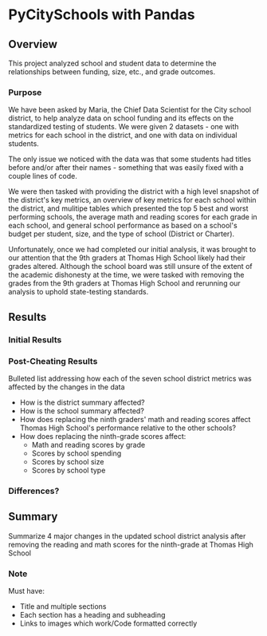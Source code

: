 # PyCitySchools with Pandas

## Overview
This project analyzed school and student data to determine the relationships between funding, size, etc., and grade outcomes.

### Purpose

We have been asked by Maria, the Chief Data Scientist for the City school district, to help analyze data on school funding and its effects on the standardized testing of students. We were given 2 datasets - one with metrics for each school in the district, and one with data on individual students. 

The only issue we noticed with the data was that some students had titles before and/or after their names - something that was easily fixed with a couple lines of code.

We were then tasked with providing the district with a high level snapshot of the district's key metrics, an overview of key metrics for each school within the district, and mulitipe tables which presented the top 5 best and worst performing schools, the average math and reading scores for each grade in each school, and general school performance as based on a school's budget per student, size, and the type of school (District or Charter). 

Unfortunately, once we had completed our initial analysis, it was brought to our attention that the 9th graders at Thomas High School likely had their grades altered. Although the school board was still unsure of the extent of the academic dishonesty at the time, we were tasked with removing the grades from the 9th graders at Thomas High School and rerunning our analysis to uphold state-testing standards. 


## Results

### Initial Results



### Post-Cheating Results

Bulleted list addressing how each of the seven school district metrics was affected by the changes in the data

- How is the district summary affected?
- How is the school summary affected?
- How does replacing the ninth graders' math and reading scores affect Thomas High School's performance relative to the other schools?
- How does replacing the ninth-grade scores affect:
  - Math and reading scores by grade
  - Scores by school spending
  - Scores by school size
  - Scores by school type


### Differences?

## Summary
Summarize 4 major changes in the updated school district analysis after removing the reading and math scores for the ninth-grade at Thomas High School


### Note
Must have:
- Title and multiple sections
- Each section has a heading and subheading
- Links to images which work/Code formatted correctly